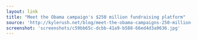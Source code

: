 ```yaml
---
layout: link
title: "Meet the Obama campaign's $250 million fundraising platform"
source: 'http://kylerush.net/blog/meet-the-obama-campaigns-250-million-fundraising-platform/'
screenshot: 'screenshots/c59bb65c-dcbb-41a9-b588-66ed4d3a9636.jpg'
---
```


